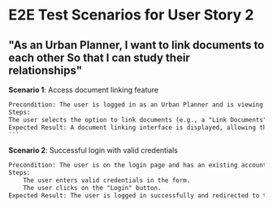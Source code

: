 # E2E Test Scenarios for User Story 2

## "As an **Urban Planner**, I want to link documents to each other So that I can study their relationships"

**Scenario 1**: Access document linking feature

````txt
Precondition: The user is logged in as an Urban Planner and is viewing a document.
Steps:
The user selects the option to link documents (e.g., a "Link Documents" button or menu item on the document view page).
Expected Result: A document linking interface is displayed, allowing the user to search for and select other documents to link.
```
````
**Scenario 2**: Successful login with valid credentials

````txt
Precondition: The user is on the login page and has an existing account.
Steps:
    The user enters valid credentials in the form.
    The user clicks on the "Login" button.
Expected Result: The user is logged in successfully and redirected to their homepage or the main page. ?????????
````